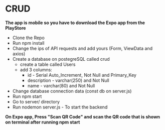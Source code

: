 # CRUD

**The app is mobile so you have to download the Expo app from the PlayStore**

* Clone the Repo
* Run npm install
* Change the ips of API requests and add yours (Form, ViewData and axios)
*  Create a database on postegreSQL called crud
   * create a table called Users
   * add 3 columns:
     - id - Serial Auto_Increment, Not Null and Primary_Key
     - description - varchar(250) and Not Null
     - name - varchar(80) and Not Null
* Change database connection data (const db on server.js)
* Run npm start 
* Go to server/ directory 
* Run nodemon server.js - To start the backend

**On Expo app, Press "Scan QR Code" and scan the QR code that is shown on terminal after running npm start**
